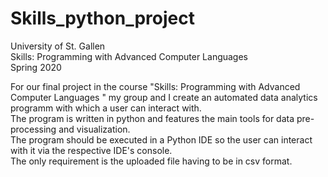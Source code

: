 # Skills_python_project
University of St. Gallen  
Skills: Programming with Advanced Computer Languages  
Spring 2020  

For our final project in the course "Skills: Programming with Advanced Computer Languages " my group and I create an automated data analytics programm with which a user can interact with.  
The program is written in python and features the main tools for data pre-processing and visualization.  
The program should be executed in a Python IDE so the user can interact with it via the respective IDE's console.  
The only requirement is the uploaded file having to be in csv format.  
